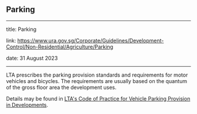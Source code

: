 ## Parking
---
title: Parking

link: https://www.ura.gov.sg/Corporate/Guidelines/Development-Control/Non-Residential/Agriculture/Parking

date: 31 August 2023

---


LTA prescribes the parking provision standards and requirements for motor vehicles and bicycles. The requirements are usually based on the quantum of the gross floor area the development uses.  
  
Details may be found in [LTA's Code of Practice for Vehicle Parking Provision in Developments](https://www.lta.gov.sg/content/ltagov/en/industry_innovations/industry_matters/development_construction_resources/vehicle_parking/requirements_for_vehicle_parking_proposals.html).




